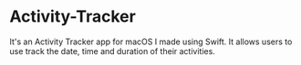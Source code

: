 # Activity-Tracker
It's an Activity Tracker app for macOS I made using Swift. It allows users to use track the date, time and duration of their activities.
